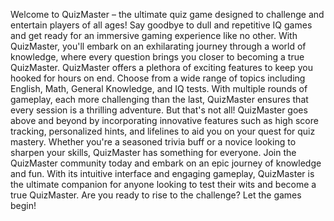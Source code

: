 Welcome to QuizMaster – the ultimate quiz game designed to challenge and entertain players of all ages! Say goodbye to dull and repetitive IQ games and get ready for an immersive gaming experience like no other. With QuizMaster, you'll embark on an exhilarating journey through a world of knowledge, where every question brings you closer to becoming a true QuizMaster.
QuizMaster offers a plethora of exciting features to keep you hooked for hours on end. Choose from a wide range of topics including English, Math, General Knowledge, and IQ tests. With multiple rounds of gameplay, each more challenging than the last, QuizMaster ensures that every session is a thrilling adventure.
But that's not all! QuizMaster goes above and beyond by incorporating innovative features such as high score tracking, personalized hints, and lifelines to aid you on your quest for quiz mastery. Whether you're a seasoned trivia buff or a novice looking to sharpen your skills, QuizMaster has something for everyone.
Join the QuizMaster community today and embark on an epic journey of knowledge and fun. With its intuitive interface and engaging gameplay, QuizMaster is the ultimate companion for anyone looking to test their wits and become a true QuizMaster. Are you ready to rise to the challenge? Let the games begin!

